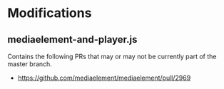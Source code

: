 # Modifications

## mediaelement-and-player.js

Contains the following PRs that may or may not be currently part of the master branch.

* https://github.com/mediaelement/mediaelement/pull/2969
